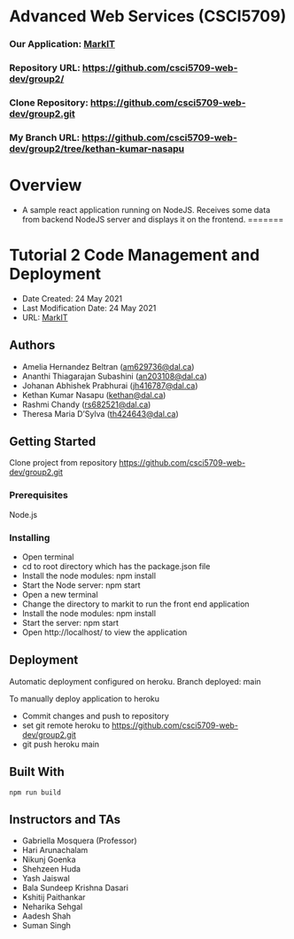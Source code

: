 # Advanced Web Services (CSCI5709)

### Our Application: [MarkIT](https://dal-markit.herokuapp.com/)
### Repository URL: https://github.com/csci5709-web-dev/group2/
### Clone Repository: https://github.com/csci5709-web-dev/group2.git
### My Branch URL: https://github.com/csci5709-web-dev/group2/tree/kethan-kumar-nasapu

# Overview
* A sample react application running on NodeJS. Receives some data from backend NodeJS server and displays it on the frontend.
=======

# Tutorial 2 Code Management and Deployment

* Date Created: 24 May 2021
* Last Modification Date: 24 May 2021
* URL: [MarkIT](https://dal-markit.herokuapp.com/) 

## Authors

* Amelia Hernandez Beltran (am629736@dal.ca) 
* Ananthi Thiagarajan Subashini (an203108@dal.ca)
* Johanan Abhishek Prabhurai (jh416787@dal.ca)
* Kethan Kumar Nasapu (kethan@dal.ca) 
* Rashmi Chandy (rs682521@dal.ca) 
* Theresa Maria D’Sylva (th424643@dal.ca)


## Getting Started

Clone project from repository https://github.com/csci5709-web-dev/group2.git

### Prerequisites

Node.js

### Installing

* Open terminal 
* cd to root directory which has the package.json file
* Install the node modules: npm install
* Start the Node server: npm start 
* Open a new terminal 
* Change the directory to markit to run the front end application
* Install the node modules: npm install
* Start the server: npm start 
* Open http://localhost/ to view the application

## Deployment
Automatic deployment configured on heroku. 
Branch deployed: main

To manually deploy application to heroku 
* Commit changes and push to repository 
* set git remote heroku to https://github.com/csci5709-web-dev/group2.git
* git push heroku main

## Built With

```
npm run build
```

## Instructors and TAs

* Gabriella Mosquera (Professor)
* Hari Arunachalam
* Nikunj Goenka
* Shehzeen Huda
* Yash Jaiswal
* Bala Sundeep Krishna Dasari
* Kshitij Paithankar
* Neharika Sehgal
* Aadesh Shah
* Suman Singh